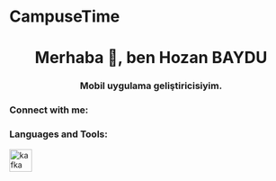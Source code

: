 # CampuseTime
<h1 align="center">Merhaba 👋, ben Hozan BAYDU</h1>
<h3 align="center">Mobil uygulama geliştiricisiyim.</h3>

<h3 align="left">Connect with me:</h3>
<p align="left">
</p>

<h3 align="left">Languages and Tools:</h3>
<p align="left"> <a href="https://kafka.apache.org/" target="_blank" rel="noreferrer"> <img src="https://www.vectorlogo.zone/logos/apache_kafka/apache_kafka-icon.svg" alt="kafka" width="40" height="40"/> </a> </p>
